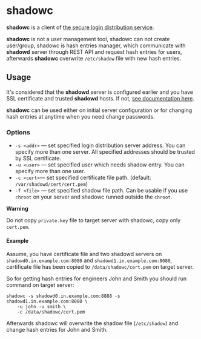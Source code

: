 # shadowc

**shadowc** is a client of
[the secure login distribution service](https://github.com/reconquest/shadowd).

**shadowc** is not a user management tool, shadowc can not create
user/group, shadowc is hash entries manager, which communicate with **shadowd**
server through REST API and request hash entries for users, afterwards
**shadowc** overwrite `/etc/shadow` file with new hash entries.

## Usage

It's considered that the **shadowd** server is configured earlier and you have
SSL certificate and trusted **shadowd** hosts. If not,
[see documentation here](https://github.com/reconquest/shadowd).

**shadowc** can be used either on initial server configuration or for changing
hash entries at anytime when you need change passwords.

### Options
- `-s <addr>` — set specified login distribution server address. You can specify
    more than one server. All specified addresses should be trusted by SSL
    certificate.
- `-u <user>` — set specified user which needs shadow entry. You can specify
    more than one user.
- `-c <cert>`— set specified certificate file path. (default:
    `/var/shadowd/cert/cert.pem`)
- `-f <file>` — set specified shadow file path. Can be usable if you use
    `chroot` on your server and shadowc runned outside the `chroot`.

**Warning**

Do not copy `private.key` file to target server with shadowc, copy only
`cert.pem`.

#### Example

Assume, you have certificate file and two shadowd servers on
`shadowd0.in.example.com:8080` and `shadowd1.in.example.com:8080`, certificate
file has been copied to `/data/shadowc/cert.pem` on target server.

So for getting hash entries for engineers John and Smith you should run command
on target server:

```
shadowc -s shadowd0.in.example.com:8888 -s shadowd1.in.example.com:8080 \
    -u john -u smith \
    -c /data/shadowc/cert.pem
```

Afterwards shadowc will overwrite the shadow file (`/etc/shadow`) and change
hash entries for John and Smith.
